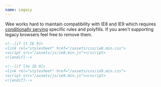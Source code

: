 ```yaml
---
name: Legacy
---
```


Wee works hard to maintain compatibility with IE8 and IE9 which requires [conditionally serving](http://www.quirksmode.org/css/condcom.html) specific rules and polyfills. If you aren't supporting legacy browsers feel free to remove them. 

```html
<!--[if lt IE 9]>
<link rel="stylesheet" href="/assets/css/ie8.min.css">
<script src="/assets/js/ie8.min.js"></script>
<![endif]-->

<!--[if lte IE 9]>
<link rel="stylesheet" href="/assets/css/ie9.min.css">
<script src="/assets/js/ie9.min.js"></script>
<![endif]-->
```
